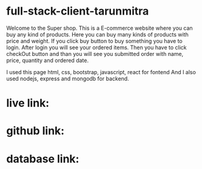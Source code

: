 # full-stack-client-tarunmitra
Welcome to the Super shop.
This is a E-commerce website where you can buy any kind of products. Here you can buy many kinds of products with price and weight. If you click buy button to buy something you have to login. After login you will see your ordered items. Then you have to click checkOut button and than you will see you submitted order with name, price, quantity and ordered date.

I used this page html, css, bootstrap, javascript, react for fontend And I also used nodejs, express and mongodb for backend.

# live link:
# github link:
# database link:
